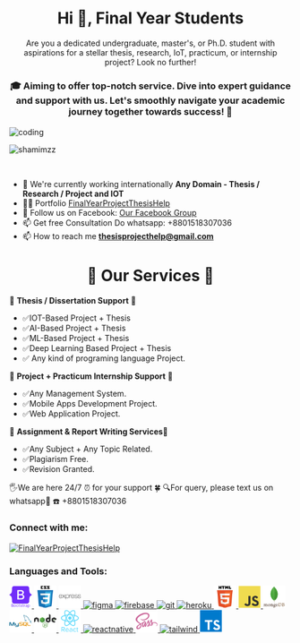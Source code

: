 
<!-- [![MasterHead](https://mir-s3-cdn-cf.behance.net/project_modules/max_1200/79731568097599.5b50bca477735.jpg)](https://shamim-99728.web.app/) -->
<h1 align="center">Hi 👋, Final Year Students</h1>
<p align="center"> Are you a dedicated undergraduate, master's, or Ph.D. student with aspirations for a stellar thesis, research, IoT, practicum, or internship project? Look no further!</p>
<h3 align="center">🎓 Aiming to offer top-notch service. Dive into expert guidance and support with us. Let's smoothly navigate your academic journey together towards success! 🚀</h3>

<img align="center" alt="coding" width="900" hight="300" src="https://i.ibb.co/5n7mDC6/thesissupport.png"/>

<p align="left"> <img src="https://komarev.com/ghpvc/?username=shamimzz&label=Profile%20views&color=0e75b6&style=flat" alt="shamimzz" /> </p>
<p align="left"> <a href="https://twitter.com/" target="blank"><img src="https://img.shields.io/twitter/follow/?logo=twitter&style=for-the-badge" alt="" /></a> </p>

- 🌱 We're currently working internationally **Any Domain - Thesis / Research / Project and IOT**
- 👨‍💻 Portfolio [FinalYearProjectThesisHelp](https://www.facebook.com/FinalYearProjectThesisHelp)
- 👀 Follow us on Facebook: [Our Facebook Group](https://www.facebook.com/groups/556796896630460)
- 📫 Get free Consultation Do whatsapp: +8801518307036
- 📫 How to reach me **thesisprojecthelp@gmail.com**

<h1 align="center">📌 Our Services 📌 </h1>

🌟 **Thesis / Dissertation Support** 🌟 
- ✅IOT-Based Project + Thesis
- ✅AI-Based Project + Thesis 
- ✅ML-Based Project + Thesis
- ✅Deep Learning Based Project + Thesis
- ✅ Any kind of programing language Project.

🌟 **Project + Practicum Internship Support** 🌟 
- ✅Any Management System.
- ✅Mobile Apps Development Project.
- ✅Web Application Project.

🌟 **Assignment & Report Writing Services**🌟 
- ✅Any Subject + Any Topic Related.
- ✅Plagiarism Free.
- ✅Revision Granted.

🖐We are here 24/7 ⏰ for your support 🍀
🔍For query, please text us on whatsapp🔎
☎️ +8801518307036  

<h3 align="left">Connect with me:</h3>
<p align="left">

<a href="https://www.facebook.com/FinalYearProjectThesisHelp" target="blank"><img align="center" src="https://raw.githubusercontent.com/rahuldkjain/github-profile-readme-generator/master/src/images/icons/Social/facebook.svg" alt="FinalYearProjectThesisHelp" height="30" width="40" /></a>


<h3 align="left">Languages and Tools:</h3>
<p align="left"> <a href="https://getbootstrap.com" target="_blank" rel="noreferrer"> <img src="https://raw.githubusercontent.com/devicons/devicon/master/icons/bootstrap/bootstrap-plain-wordmark.svg" alt="bootstrap" width="40" height="40"/> </a> <a href="https://www.w3schools.com/css/" target="_blank" rel="noreferrer"> <img src="https://raw.githubusercontent.com/devicons/devicon/master/icons/css3/css3-original-wordmark.svg" alt="css3" width="40" height="40"/> </a> <a href="https://expressjs.com" target="_blank" rel="noreferrer"> <img src="https://raw.githubusercontent.com/devicons/devicon/master/icons/express/express-original-wordmark.svg" alt="express" width="40" height="40"/> </a> <a href="https://www.figma.com/" target="_blank" rel="noreferrer"> <img src="https://www.vectorlogo.zone/logos/figma/figma-icon.svg" alt="figma" width="40" height="40"/> </a> <a href="https://firebase.google.com/" target="_blank" rel="noreferrer"> <img src="https://www.vectorlogo.zone/logos/firebase/firebase-icon.svg" alt="firebase" width="40" height="40"/> </a> <a href="https://git-scm.com/" target="_blank" rel="noreferrer"> <img src="https://www.vectorlogo.zone/logos/git-scm/git-scm-icon.svg" alt="git" width="40" height="40"/> </a> <a href="https://heroku.com" target="_blank" rel="noreferrer"> <img src="https://www.vectorlogo.zone/logos/heroku/heroku-icon.svg" alt="heroku" width="40" height="40"/> </a> <a href="https://www.w3.org/html/" target="_blank" rel="noreferrer"> <img src="https://raw.githubusercontent.com/devicons/devicon/master/icons/html5/html5-original-wordmark.svg" alt="html5" width="40" height="40"/> </a> <a href="https://developer.mozilla.org/en-US/docs/Web/JavaScript" target="_blank" rel="noreferrer"> <img src="https://raw.githubusercontent.com/devicons/devicon/master/icons/javascript/javascript-original.svg" alt="javascript" width="40" height="40"/> </a> <a href="https://www.mongodb.com/" target="_blank" rel="noreferrer"> <img src="https://raw.githubusercontent.com/devicons/devicon/master/icons/mongodb/mongodb-original-wordmark.svg" alt="mongodb" width="40" height="40"/> </a> <a href="https://www.mysql.com/" target="_blank" rel="noreferrer"> <img src="https://raw.githubusercontent.com/devicons/devicon/master/icons/mysql/mysql-original-wordmark.svg" alt="mysql" width="40" height="40"/> </a> <a href="https://nodejs.org" target="_blank" rel="noreferrer"> <img src="https://raw.githubusercontent.com/devicons/devicon/master/icons/nodejs/nodejs-original-wordmark.svg" alt="nodejs" width="40" height="40"/> </a> <a href="https://reactjs.org/" target="_blank" rel="noreferrer"> <img src="https://raw.githubusercontent.com/devicons/devicon/master/icons/react/react-original-wordmark.svg" alt="react" width="40" height="40"/> </a> <a href="https://reactnative.dev/" target="_blank" rel="noreferrer"> <img src="https://reactnative.dev/img/header_logo.svg" alt="reactnative" width="40" height="40"/> </a> <a href="https://sass-lang.com" target="_blank" rel="noreferrer"> <img src="https://raw.githubusercontent.com/devicons/devicon/master/icons/sass/sass-original.svg" alt="sass" width="40" height="40"/> </a> <a href="https://tailwindcss.com/" target="_blank" rel="noreferrer"> <img src="https://www.vectorlogo.zone/logos/tailwindcss/tailwindcss-icon.svg" alt="tailwind" width="40" height="40"/> </a> <a href="https://www.typescriptlang.org/" target="_blank" rel="noreferrer"> <img src="https://raw.githubusercontent.com/devicons/devicon/master/icons/typescript/typescript-original.svg" alt="typescript" width="40" height="40"/> </a> </p>

